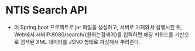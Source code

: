 NTIS Search API
===============

* 이 Spring boot 프로젝트로 jar 파일을 생성하고, 서버로 가져와서 실행시킨 뒤, Web에서 서버IP:8080/search/{원하는검색어}를 입력하면 해당 키워드를 기반으로 검색된 XML 데이터를 JSNO 형태로 파싱해서 뿌려준다.
